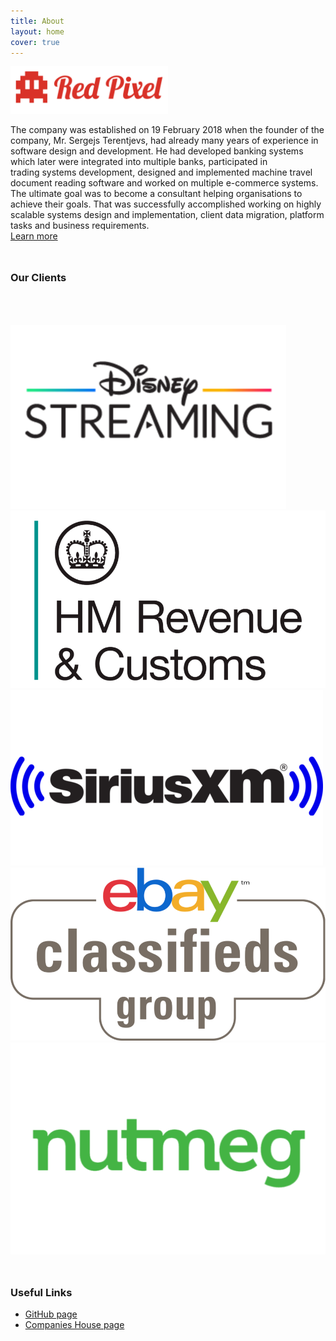 ```yaml
---
title: About
layout: home
cover: true
---
```


<!-- <link rel="stylesheet" href="https://maxcdn.bootstrapcdn.com/bootstrap/4.0.0/css/bootstrap.min.css" > -->
<script src="https://ajax.googleapis.com/ajax/libs/jquery/3.4.1/jquery.min.js"></script>
<script src="https://cdnjs.cloudflare.com/ajax/libs/slick-carousel/1.9.0/slick.min.js"></script>

<style type="text/css" media="screen">
    h3 { margin: 3rem 0 1rem; } 
    .slick-slide{
        margin: 0 20px;
    }
    .slick-slide img{
        width: 100%;
    }
    .slick-slider{
        position: relative;
        display: block;
        box-sizing: border-box;
    }
    .slick-list{
        position: relative;
        display: block;
        overflow: hidden;
        margin: 0;
        padding: 0;
    }
    .slick-track{
        position: relative;
        top: 0;
        left: 0;
        display: block
    }
    .slick-slide{
        display: none;
        float: left;
        height: 100%;
        min-height: 1px;
    }
    .slick-slide img{
        display: block;
    }
    .slick-initialized .slick-slide{
        display: block;
    }
</style>

<img src="/assets/img/logo.png"  width="50%" height="25%">

The company was established on 19 February 2018 when the founder of the company, Mr. Sergejs Terentjevs, had already many years of experience in software design and development. He had developed banking systems which later were integrated into multiple banks, participated in trading systems development, designed and implemented machine travel document reading software and worked on multiple e-commerce systems.   
The ultimate goal was to become a consultant helping organisations to achieve their goals. That was successfully accomplished working on highly scalable systems design and implementation, client data migration, platform tasks and business requirements.   
[Learn more](/projects)

### Our Clients

<div style="padding-top: 50px">
    <section class="customer-logos slider">
        <div class="slide"><img src="assets/img/client/disneystreaming.png" alt="logo"></div>
        <div class="slide"><img src="assets/img/client/hmrc.png" alt="logo"></div>
        <div class="slide"><img src="assets/img/client/siriusxm.png" alt="logo"></div>
        <div class="slide"><img src="assets/img/client/ebay.png" alt="logo"></div>
        <div class="slide"><img src="assets/img/client/nutmeg.png" alt="logo"></div>
    </section>
</div>

### Useful Links

* <a href="https://github.com/Red-Pixel-Limited" target="_blank">GitHub page</a>
* <a href="https://find-and-update.company-information.service.gov.uk/company/11212396" target="_blank">Companies House page</a>

<script>
    $(document).ready(function(){
        $('.customer-logos').slick({
            slidesToShow: 4,
            slidesToScroll: 1,
            autoplay: true,
            autoplaySpeed: 1500,
            arrows: false,
            dots: false,
            pauseOnHover:false,
            responsive: [{
                breakpoint: 768,
                setting: {
                    slidesToShow:4
                }
            }, {
                breakpoint: 520,
                setting: {
                    slidesToShow: 3
                }
            }]
        });
    });
</script>
